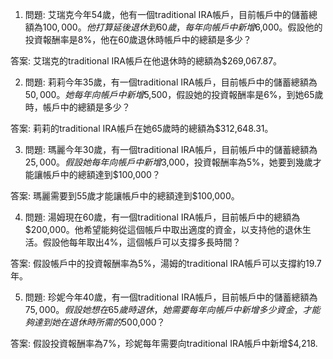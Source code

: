 

1. 問題: 艾瑞克今年54歲，他有一個traditional IRA帳戶，目前帳戶中的儲蓄總額為$100,000。他打算延後退休到60歲，每年向帳戶中新增$6,000。假設他的投資報酬率是8%，他在60歲退休時帳戶中的總額是多少？

答案: 艾瑞克的traditional IRA帳戶在他退休時的總額為$269,067.87。

2. 問題: 莉莉今年35歲，有一個traditional IRA帳戶，目前帳戶中的儲蓄總額為$50,000。她每年向帳戶中新增$5,500，假設她的投資報酬率是6%，到她65歲時，帳戶中的總額是多少？

答案: 莉莉的traditional IRA帳戶在她65歲時的總額為$312,648.31。

3. 問題: 瑪麗今年30歲，有一個traditional IRA帳戶，目前帳戶中的儲蓄總額為$25,000。假設她每年向帳戶中新增$3,000，投資報酬率為5%，她要到幾歲才能讓帳戶中的總額達到$100,000？

答案: 瑪麗需要到55歲才能讓帳戶中的總額達到$100,000。

4. 問題: 湯姆現在60歲，有一個traditional IRA帳戶，目前帳戶中的總額為$200,000。他希望能夠從這個帳戶中取出適度的資金，以支持他的退休生活。假設他每年取出4%，這個帳戶可以支撐多長時間？

答案: 假設帳戶中的投資報酬率為5%，湯姆的traditional IRA帳戶可以支撐約19.7年。

5. 問題: 珍妮今年40歲，有一個traditional IRA帳戶，目前帳戶中的儲蓄總額為$75,000。假設她想在65歲時退休，她需要每年向帳戶中新增多少資金，才能夠達到她在退休時所需的$500,000？

答案: 假設投資報酬率為7%，珍妮每年需要向traditional IRA帳戶中新增$4,218.